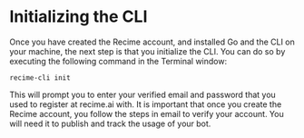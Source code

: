 # Initializing the CLI

Once you have created the Recime account, and installed Go and the CLI on your machine, the next step is that you initialize the CLI. You can do so by executing the following command in the Terminal window:

    recime-cli init


This will prompt you to enter your verified email and password that you used to register at recime.ai with. It is important that once you create the Recime account, you follow the steps in email to verify your account. You will need it to publish and track the usage of your bot.

